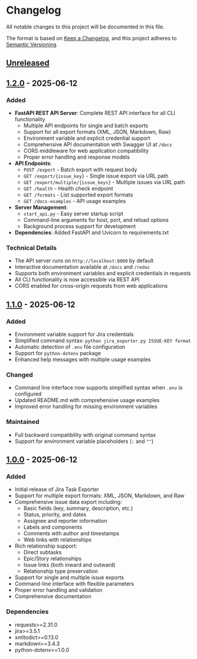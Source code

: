 # Changelog

All notable changes to this project will be documented in this file.

The format is based on [Keep a Changelog](https://keepachangelog.com/en/1.0.0/),
and this project adheres to [Semantic Versioning](https://semver.org/spec/v2.0.0.html).

## [Unreleased]

## [1.2.0] - 2025-06-12

### Added

- **FastAPI REST API Server**: Complete REST API interface for all CLI functionality
  - Multiple API endpoints for single and batch exports
  - Support for all export formats (XML, JSON, Markdown, Raw)
  - Environment variable and explicit credential support
  - Comprehensive API documentation with Swagger UI at `/docs`
  - CORS middleware for web application compatibility
  - Proper error handling and response models
- **API Endpoints**:
  - `POST /export` - Batch export with request body
  - `GET /export/{issue_key}` - Single issue export via URL path
  - `GET /export/multiple/{issue_keys}` - Multiple issues via URL path
  - `GET /health` - Health check endpoint
  - `GET /formats` - List supported export formats
  - `GET /docs-examples` - API usage examples
- **Server Management**:
  - `start_api.py` - Easy server startup script
  - Command-line arguments for host, port, and reload options
  - Background process support for development
- **Dependencies**: Added FastAPI and Uvicorn to requirements.txt

### Technical Details

- The API server runs on `http://localhost:8000` by default
- Interactive documentation available at `/docs` and `/redoc`
- Supports both environment variables and explicit credentials in requests
- All CLI functionality is now accessible via REST API
- CORS enabled for cross-origin requests from web applications

## [1.1.0] - 2025-06-12

### Added

- Environment variable support for Jira credentials
- Simplified command syntax: `python jira_exporter.py ISSUE-KEY format`
- Automatic detection of `.env` file configuration
- Support for `python-dotenv` package
- Enhanced help messages with multiple usage examples

### Changed

- Command line interface now supports simplified syntax when `.env` is configured
- Updated README.md with comprehensive usage examples
- Improved error handling for missing environment variables

### Maintained

- Full backward compatibility with original command syntax
- Support for environment variable placeholders (`:` and `""`)

## [1.0.0] - 2025-06-12

### Added

- Initial release of Jira Task Exporter
- Support for multiple export formats: XML, JSON, Markdown, and Raw
- Comprehensive issue data export including:
  - Basic fields (key, summary, description, etc.)
  - Status, priority, and dates
  - Assignee and reporter information
  - Labels and components
  - Comments with author and timestamps
  - Web links with relationships
- Rich relationship support:
  - Direct subtasks
  - Epic/Story relationships
  - Issue links (both inward and outward)
  - Relationship type preservation
- Support for single and multiple issue exports
- Command-line interface with flexible parameters
- Proper error handling and validation
- Comprehensive documentation

### Dependencies

- requests>=2.31.0
- jira>=3.5.1
- xmltodict>=0.13.0
- markdown>=3.4.3
- python-dotenv>=1.0.0

[Unreleased]: https://github.com/kpapap/jira-tasks-export/compare/v1.1.0...HEAD
[1.2.0]: https://github.com/kpapap/jira-tasks-export/compare/v1.1.0...v1.2.0
[1.1.0]: https://github.com/kpapap/jira-tasks-export/compare/v1.0.0...v1.1.0
[1.0.0]: https://github.com/kpapap/jira-tasks-export/releases/tag/v1.0.0
